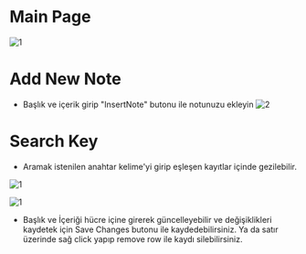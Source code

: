 # Main Page
![1](https://github.com/muratonay1/taskTracer/assets/34923740/03144be2-74a3-4fb9-9ff8-54ed95594852)

# Add New Note
- Başlık ve içerik girip "InsertNote" butonu ile notunuzu ekleyin
![2](https://github.com/muratonay1/taskTracer/assets/34923740/caffea6e-05ef-4522-bc61-16e9d29e241d)

# Search Key
- Aramak istenilen anahtar kelime'yi girip eşleşen kayıtlar içinde gezilebilir.

![1](https://github.com/muratonay1/taskTracer/assets/34923740/3d9ec26e-db89-4541-80e0-2343acb1b0ae)

![1](https://github.com/muratonay1/taskTracer/assets/34923740/5069cc39-9ae4-411d-adb6-699568f950cb)

- Başlık ve İçeriği hücre içine girerek güncelleyebilir ve değişiklikleri kaydetek için Save Changes butonu ile kaydedebilirsiniz. Ya da satır üzerinde sağ click yapıp remove row ile kaydı silebilirsiniz.
